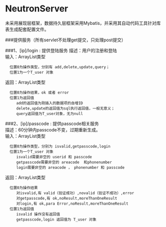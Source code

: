 NeutronServer
==========================================
未采用展现层框架，数据持久层框架采用Mybatis，并采用其自动代码工具针对库表生成配套配置文件。</p>

###提供服务（所有servlet不处理get提交，只处理post提交）

###1、[ip]/login : 提供登陆服务
   描述：用户的注册和登陆    
   输入：ArrayList类型   
   
      位置0为操作类型，分别有 add,delete,update,query；  
      位置1为一个T_user 对象 
   
   返回：ArrayList类型   
   
      位置0为操作结果，ok 或者 error   
      位置1为返回值  
         add的返回值为刚插入的数据项的自增ID   
         delete,update的返回值为sql执行返回值，一般无意义；   
         query返回值为T_user对象，无为null   


###2、[ip]/passcode : 提供passcode相关服务   
   描述：60分钟内passcode不变，过期重新生成。   
   输入：ArrayList类型   
   
      位置0为操作类型，分别为 isvalid,getpasscode,login   
      位置1为一个T_user 对象   
         isvalid需要非空的 userid 和 passcode
         getpasscode需要非空的 areacode  和phonenumber
         login需要非空的 areacode ， phonenumber 和 passcode
      
   返回：ArrayList类型   
   
      位置0为操作结果
         对isvalid,有 valid（验证成功）,novalid（验证不成功）,error
         对getpasscode,有 ok,noResult,moreThanOneResult
         对login,有 ok,para Error,noResult,moreThanOneResult
      位置1为返回值   
         isvalid 操作没有返回值
         getpasscode,login 返回值为 T_user 对象
